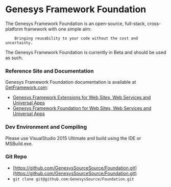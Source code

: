 # Genesys Framework Foundation
The Genesys Framework Foundation is an open-source, full-stack, cross-platform framework with one simple aim:

		Bringing reusability to your code without the cost and uncertainty.

The Genesys Framework Foundation is currently in Beta and should be used as such. 

### Reference Site and Documentation
Genesys Framework Foundation documentation is available at [GetFramework.com](http://www.GetFramework.com):

* [Genesys Framework Extensions for Web Sites, Web Services and Universal Apps](http://docs.GetFramework.com/reference/Extensions)
* [Genesys Framework Foundation for Web Sites, Web Services and Universal Apps ](http://docs.GetFramework.com/reference/Foundation)

### Dev Environment and Compiling
Please use VisualStudio 2015 Ultimate and build using the IDE or MSBuild.exe.

### Git Repo
- [https://github.com/GenesysSourceSource/Foundation.git](https://github.com/GenesysSourceSource/Foundation.git)
- `git clone git@github.com:GenesysSource/Foundation.git`
